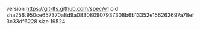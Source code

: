 version https://git-lfs.github.com/spec/v1
oid sha256:950ce657370a8d9a083080907937308b6b13352e156262697a78ef3c33df6228
size 19524
